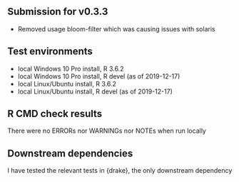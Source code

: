 ## Submission for v0.3.3
* Removed usage bloom-filter which was causing issues with solaris 

## Test environments
* local Windows 10 Pro install, R 3.6.2
* local Windows 10 Pro install, R devel (as of 2019-12-17)
* local Linux/Ubuntu install, R 3.6.2
* local Linux/Ubuntu install, R devel (as of 2019-12-17)

## R CMD check results
There were no ERRORs nor WARNINGs nor NOTEs when run locally

## Downstream dependencies
I have tested the relevant tests in {drake}, the only downstream dependency
